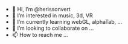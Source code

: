 - 👋 Hi, I’m @herissonvert
- 👀 I’m interested in music, 3d, VR
- 🌱 I’m currently learning webGL, alphaTab, ...
- 💞️ I’m looking to collaborate on ...
- 📫 How to reach me ...

<!---
herissonvert/herissonvert is a ✨ special ✨ repository because its `README.md` (this file) appears on your GitHub profile.
You can click the Preview link to take a look at your changes.
--->
